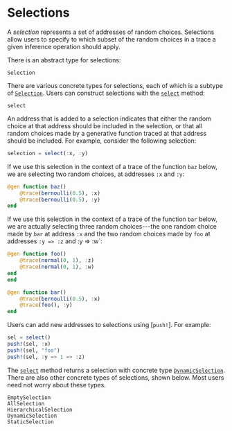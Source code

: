 # Selections

A *selection* represents a set of addresses of random choices.
Selections allow users to specify to which subset of the random choices in a trace a given inference operation should apply.

There is an abstract type for selections:
```@docs
Selection
```

There are various concrete types for selections, each of which is a subtype of [`Selection`](@ref).
Users can construct selections with the [`select`](@ref) method:
```@docs
select
```

An address that is added to a selection indicates that either the random choice at that address should be included in the selection, or that all random choices made by a generative function traced at that address should be included.
For example, consider the following selection:
```julia
selection = select(:x, :y)
```

If we use this selection in the context of a trace of the function `baz` below, we are selecting two random choices, at addresses `:x` and `:y`:
```julia
@gen function baz()
    @trace(bernoulli(0.5), :x)
    @trace(bernoulli(0.5), :y)
end
```

If we use this selection in the context of a trace of the function `bar` below, we are actually selecting three random choices---the one random choice made by `bar` at address `:x` and the two random choices made by `foo` at addresses `:y => :z` and :y => :w`:
```julia
@gen function foo()
    @trace(normal(0, 1), :z)
    @trace(normal(0, 1), :w)
end
end

@gen function bar()
    @trace(bernoulli(0.5), :x)
    @trace(foo(), :y)
end
```

Users can add new addresses to selections using [`push!`]. For example:
```julia
sel = select()
push!(sel, :x)
push!(sel, "foo")
push!(sel, :y => 1 => :z)
```

The [`select`](@ref) method returns a selection with concrete type [`DynamicSelection`](@ref).
There are also other concrete types of selections, shown below.
Most users need not worry about these types.
```@docs
EmptySelection
AllSelection
HierarchicalSelection
DynamicSelection
StaticSelection
```
